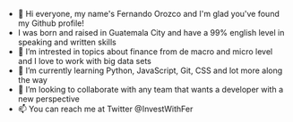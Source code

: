 - 👋 Hi everyone, my name's Fernando Orozco and I'm glad you've found my Github profile!
- I was born and raised in Guatemala City and have a 99% english level in speaking and written skills
- 👀 I’m intrested in topics about finance from de macro and micro level and I love to work with big data sets
- 🌱 I’m currently learning Python, JavaScript, Git, CSS and lot more along the way
- 💞️ I’m looking to collaborate with any team that wants a developer with a new perspective
- 📫 You can reach me at Twitter @InvestWithFer 

<!---
Fer-dev-gt/Fer-dev-gt is a ✨ special ✨ repository because its `README.md` (this file) appears on your GitHub profile.
You can click the Preview link to take a look at your changes.
--->
